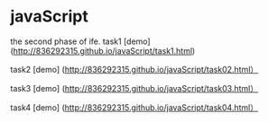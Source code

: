 # javaScript
the second phase of ife.
task1 [demo] (http://836292315.github.io/javaScript/task1.html)

task2 [demo] (http://836292315.github.io/javaScript/task02.html）

task3 [demo] (http://836292315.github.io/javaScript/task03.html）

task4 [demo] (http://836292315.github.io/javaScript/task04.html）


